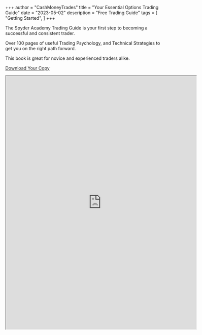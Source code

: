 +++
author = "CashMoneyTrades"
title = "Your Essential Options Trading Guide"
date = "2023-05-02"
description = "Free Trading Guide"
tags = [
    "Getting Started",
]
+++

The Spyder Academy Trading Guide is your first step to becoming a successful and consistent trader.  

Over 100 pages of useful Trading Psychology, and Technical Strategies to get you on the right path forward.  

This book is great for novice and experienced traders alike.

<a class="btn btn-secondary px-4 my-1 ms-xl-4" href="https://drive.google.com/file/d/1hAiQp-Mk51b8qppnxvt5noCQ1GvjLKPE/preview" target="_blank">Download Your Copy</span></a>
<iframe src="https://drive.google.com/file/d/1hAiQp-Mk51b8qppnxvt5noCQ1GvjLKPE/preview" width="600px" height="800px" allow="autoplay"></iframe>
